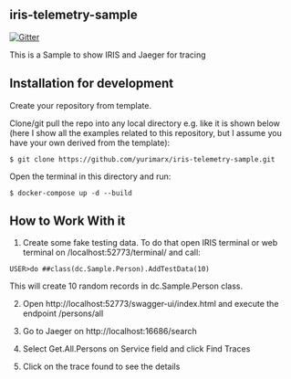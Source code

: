 ## iris-telemetry-sample

 [![Gitter](https://img.shields.io/badge/Available%20on-Intersystems%20Open%20Exchange-00b2a9.svg)](https://openexchange.intersystems.com/package/iris-telemetry-sample)
 
This is a Sample to show IRIS and Jaeger for tracing


## Installation for development

Create your repository from template.

Clone/git pull the repo into any local directory e.g. like it is shown below (here I show all the examples related to this repository, but I assume you have your own derived from the template):

```
$ git clone https://github.com/yurimarx/iris-telemetry-sample.git
```

Open the terminal in this directory and run:

```
$ docker-compose up -d --build
```


## How to Work With it

1. Create some fake testing data. To do that open IRIS terminal or web terminal on /localhost:52773/terminal/  and call:

```
USER>do ##class(dc.Sample.Person).AddTestData(10)
```
This will create 10 random records in dc.Sample.Person class.
 
2. Open http://localhost:52773/swagger-ui/index.html and execute the endpoint /persons/all

3. Go to Jaeger on http://localhost:16686/search 

4. Select Get.All.Persons on Service field and click Find Traces

5. Click on the trace found to see the details
